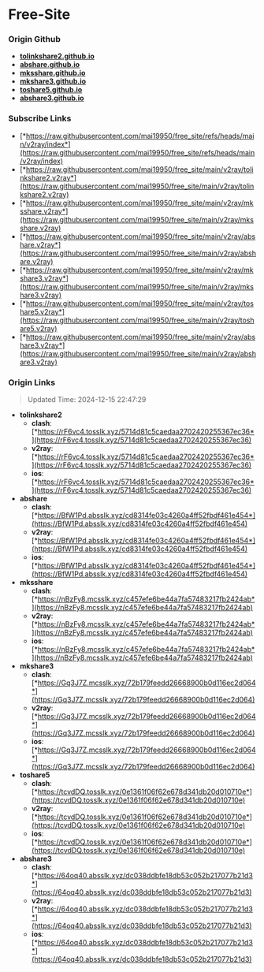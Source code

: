# Free-Site

### Origin Github

- [**tolinkshare2.github.io**](https://github.com/tolinkshare2/tolinkshare2.github.io)
- [**abshare.github.io**](https://github.com/abshare/abshare.github.io)
- [**mksshare.github.io**](https://github.com/mksshare/mksshare.github.io)
- [**mkshare3.github.io**](https://github.com/mkshare3/mkshare3.github.io)
- [**toshare5.github.io**](https://github.com/toshare5/toshare5.github.io)
- [**abshare3.github.io**](https://github.com/abshare3/abshare3.github.io)

### Subscribe Links

- [*https://raw.githubusercontent.com/mai19950/free_site/refs/heads/main/v2ray/index*](https://raw.githubusercontent.com/mai19950/free_site/refs/heads/main/v2ray/index)
- [*https://raw.githubusercontent.com/mai19950/free_site/main/v2ray/tolinkshare2.v2ray*](https://raw.githubusercontent.com/mai19950/free_site/main/v2ray/tolinkshare2.v2ray)
- [*https://raw.githubusercontent.com/mai19950/free_site/main/v2ray/mksshare.v2ray*](https://raw.githubusercontent.com/mai19950/free_site/main/v2ray/mksshare.v2ray)
- [*https://raw.githubusercontent.com/mai19950/free_site/main/v2ray/abshare.v2ray*](https://raw.githubusercontent.com/mai19950/free_site/main/v2ray/abshare.v2ray)
- [*https://raw.githubusercontent.com/mai19950/free_site/main/v2ray/mkshare3.v2ray*](https://raw.githubusercontent.com/mai19950/free_site/main/v2ray/mkshare3.v2ray)
- [*https://raw.githubusercontent.com/mai19950/free_site/main/v2ray/toshare5.v2ray*](https://raw.githubusercontent.com/mai19950/free_site/main/v2ray/toshare5.v2ray)
- [*https://raw.githubusercontent.com/mai19950/free_site/main/v2ray/abshare3.v2ray*](https://raw.githubusercontent.com/mai19950/free_site/main/v2ray/abshare3.v2ray)

### Origin Links

> Updated Time: 2024-12-15 22:47:29

- **tolinkshare2**
  - **clash**: [*https://rF6vc4.tosslk.xyz/5714d81c5caedaa2702420255367ec36*](https://rF6vc4.tosslk.xyz/5714d81c5caedaa2702420255367ec36)
  - **v2ray**: [*https://rF6vc4.tosslk.xyz/5714d81c5caedaa2702420255367ec36*](https://rF6vc4.tosslk.xyz/5714d81c5caedaa2702420255367ec36)
  - **ios**: [*https://rF6vc4.tosslk.xyz/5714d81c5caedaa2702420255367ec36*](https://rF6vc4.tosslk.xyz/5714d81c5caedaa2702420255367ec36)
- **abshare**
  - **clash**: [*https://BfW1Pd.absslk.xyz/cd8314fe03c4260a4ff52fbdf461e454*](https://BfW1Pd.absslk.xyz/cd8314fe03c4260a4ff52fbdf461e454)
  - **v2ray**: [*https://BfW1Pd.absslk.xyz/cd8314fe03c4260a4ff52fbdf461e454*](https://BfW1Pd.absslk.xyz/cd8314fe03c4260a4ff52fbdf461e454)
  - **ios**: [*https://BfW1Pd.absslk.xyz/cd8314fe03c4260a4ff52fbdf461e454*](https://BfW1Pd.absslk.xyz/cd8314fe03c4260a4ff52fbdf461e454)
- **mksshare**
  - **clash**: [*https://nBzFy8.mcsslk.xyz/c457efe6be44a7fa57483217fb2424ab*](https://nBzFy8.mcsslk.xyz/c457efe6be44a7fa57483217fb2424ab)
  - **v2ray**: [*https://nBzFy8.mcsslk.xyz/c457efe6be44a7fa57483217fb2424ab*](https://nBzFy8.mcsslk.xyz/c457efe6be44a7fa57483217fb2424ab)
  - **ios**: [*https://nBzFy8.mcsslk.xyz/c457efe6be44a7fa57483217fb2424ab*](https://nBzFy8.mcsslk.xyz/c457efe6be44a7fa57483217fb2424ab)
- **mkshare3**
  - **clash**: [*https://Gq3J7Z.mcsslk.xyz/72b179feedd26668900b0d116ec2d064*](https://Gq3J7Z.mcsslk.xyz/72b179feedd26668900b0d116ec2d064)
  - **v2ray**: [*https://Gq3J7Z.mcsslk.xyz/72b179feedd26668900b0d116ec2d064*](https://Gq3J7Z.mcsslk.xyz/72b179feedd26668900b0d116ec2d064)
  - **ios**: [*https://Gq3J7Z.mcsslk.xyz/72b179feedd26668900b0d116ec2d064*](https://Gq3J7Z.mcsslk.xyz/72b179feedd26668900b0d116ec2d064)
- **toshare5**
  - **clash**: [*https://tcvdDQ.tosslk.xyz/0e1361f06f62e678d341db20d010710e*](https://tcvdDQ.tosslk.xyz/0e1361f06f62e678d341db20d010710e)
  - **v2ray**: [*https://tcvdDQ.tosslk.xyz/0e1361f06f62e678d341db20d010710e*](https://tcvdDQ.tosslk.xyz/0e1361f06f62e678d341db20d010710e)
  - **ios**: [*https://tcvdDQ.tosslk.xyz/0e1361f06f62e678d341db20d010710e*](https://tcvdDQ.tosslk.xyz/0e1361f06f62e678d341db20d010710e)
- **abshare3**
  - **clash**: [*https://64oq40.absslk.xyz/dc038ddbfe18db53c052b217077b21d3*](https://64oq40.absslk.xyz/dc038ddbfe18db53c052b217077b21d3)
  - **v2ray**: [*https://64oq40.absslk.xyz/dc038ddbfe18db53c052b217077b21d3*](https://64oq40.absslk.xyz/dc038ddbfe18db53c052b217077b21d3)
  - **ios**: [*https://64oq40.absslk.xyz/dc038ddbfe18db53c052b217077b21d3*](https://64oq40.absslk.xyz/dc038ddbfe18db53c052b217077b21d3)
